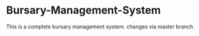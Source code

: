 # Bursary-Management-System
This is a complete bursary management system.
changes via master branch

